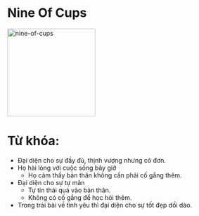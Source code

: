 # Nine Of Cups

<img style="width: 200px;" alt="nine-of-cups"
  src="https://www.alittlesparkofjoy.com/wp-content/uploads/2019/10/nine-of-cups-tarot-card.webp">

**Từ khóa:**
===

* Đại diện cho sự đầy đủ, thịnh vượng nhưng cô đơn.
* Họ hài lòng với cuộc sống bây giờ
  * Họ cảm thấy bản thân không cần phải cố gắng thêm.
* Đại diện cho sự tự mãn
  * Tự tin thái quá vào bản thân.
  * Không có cố gắng để học hỏi thêm.
* Trong trải bài về tình yêu thì đại diện cho sự tốt đẹp dồi dào.
